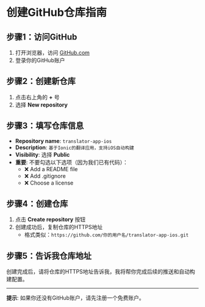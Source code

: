 # 创建GitHub仓库指南

## 步骤1：访问GitHub
1. 打开浏览器，访问 [GitHub.com](https://github.com)
2. 登录你的GitHub账户

## 步骤2：创建新仓库
1. 点击右上角的 **+** 号
2. 选择 **New repository**

## 步骤3：填写仓库信息
- **Repository name**: `translator-app-ios`
- **Description**: `基于Ionic的翻译应用，支持iOS自动构建`
- **Visibility**: 选择 **Public**
- **重要**: 不要勾选以下选项（因为我们已有代码）：
  - ❌ Add a README file
  - ❌ Add .gitignore
  - ❌ Choose a license

## 步骤4：创建仓库
1. 点击 **Create repository** 按钮
2. 创建成功后，复制仓库的HTTPS地址
   - 格式类似：`https://github.com/你的用户名/translator-app-ios.git`

## 步骤5：告诉我仓库地址
创建完成后，请将仓库的HTTPS地址告诉我，我将帮你完成后续的推送和自动构建配置。

---

**提示**: 如果你还没有GitHub账户，请先注册一个免费账户。
